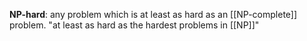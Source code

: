 **NP-hard**: any problem which is at least as hard as an [[NP-complete]] problem. "at least as hard as the hardest problems in [[NP]]"